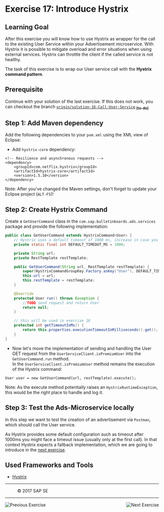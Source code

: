 Exercise 17: Introduce Hystrix
==============================

## Learning Goal
After this exercise you will know how to use Hystrix as wrapper for the call to the existing User Service within your Advertisement microservice. With Hystrix it is possible to mitigate overload and error situations when using external services. Hystrix can throttle the client if the called service is not healthy. 

The task of this exercise is to wrap our User service call with the **Hystrix command pattern**.


## Prerequisite
Continue with your solution of the last exercise. If this does not work, you can checkout the branch [`origin/solution-16-Call-User-Service`](https://github.wdf.sap.corp/cc-java/cc-bulletinboard-ads-spring-webmvc/tree/solution-16-Call-User-Service).<sub><b>[to-do]</b></sub>

## Step 1: Add Maven dependency
Add the following dependencies to your `pom.xml` using the XML view of Eclipse:

- Add `hystrix-core` dependency:
```
<!-- Resilience and asynchronous requests -->
<dependency>
    <groupId>com.netflix.hystrix</groupId>
    <artifactId>hystrix-core</artifactId>
    <version>1.5.10</version>
</dependency>
```

Note: After you've changed the Maven settings, don't forget to update your Eclipse project (`ALT-F5`)! 

## Step 2: Create Hystrix Command
Create a `GetUserCommand` class in the `com.sap.bulletinboards.ads.services` package and provide the following implementation:
```java
public class GetUserCommand extends HystrixCommand<User> {
    // Hystrix uses a default timeout of 1000 ms, increase in case you run into problems in remote locations
    private static final int DEFAULT_TIMEOUT_MS = 1000;

    private String url;
    private RestTemplate restTemplate;

    public GetUserCommand(String url, RestTemplate restTemplate) {
        super(HystrixCommandGroupKey.Factory.asKey("User"), DEFAULT_TIMEOUT_MS);
        this.url = url;
        this.restTemplate = restTemplate;
    }

    @Override
    protected User run() throws Exception {
        //TODO send request and return User
        return null;
    }

    // this will be used in exercise 18
    protected int getTimeoutInMs() {
        return this.properties.executionTimeoutInMilliseconds().get();
    }
}
```

- Now let's move the implementation of sending and handling the User GET request from the `UserServiceClient.isPremiumUser` into the `GetUserCommand.run` method.   
In the `UserServiceClient.isPremiumUser` method remains the execution of the Hystrix command:
```
User user = new GetUserCommand(url, restTemplate).execute();
```
Note: As the execute method potentially raises an `HystrixRuntimeException`, this would be the right place to handle and log it.

## Step 3: Test the Ads-Microservice locally	

In this step we want to test the creation of an advertisement via `Postman`, which should call the User service.

As Hystrix provides some default configuration such as timeout after 1000ms you might face a timeout issue (usually only at the first call). In that context Hystrix expects a fallback implementation, which we are going to introduce in the [next exercise](Exercise_18_Make_Communication_Resilient.md). 

## Used Frameworks and Tools
- [Hystrix](https://github.com/Netflix/Hystrix)

***
<dl>
  <dd>
  <div class="footer">&copy; 2017 SAP SE</div>
  </dd>
</dl>
<hr>
<a href="Exercise_16_Call_UserService.md">
  <img align="left" alt="Previous Exercise">
</a>
<a href="Exercise_18_Make_Communication_Resilient.md">
  <img align="right" alt="Next Exercise">
</a>
